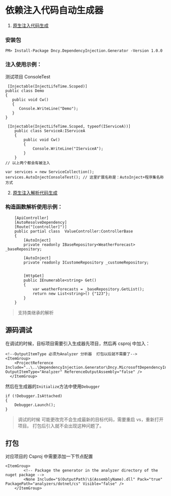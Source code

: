 # 依赖注入代码自动生成器

1. [原生注入代码生成](https://github.com/pluto-arch/Dncy.Microsoft.DependencyInjection.Generator/blob/main/Dncy.DependencyInjection.Generator/AutoInject_README.md)

### 安装包
```
PM> Install-Package Dncy.DependencyInjection.Generator -Version 1.0.0
```

### 注入使用示例：

测试项目 ConsoleTest

```
 [Injectable(InjectLifeTime.Scoped)]
public class Demo
{
   public void Cw()
   {
      Console.WriteLine("Demo");
   }
}

 [Injectable(InjectLifeTime.Scoped, typeof(IServiceA))]
    public class ServiceA:IServiceA
    {
        public void Cw()
        {
            Console.WriteLine("IServiceA");
        }
    }
// 以上两个都会有被注入

var services = new ServiceCollection();
services.AutoInjectConsoleTest(); // 这里扩展名称是：AutoInject+程序集名称方式
```

2. [原生注入解析代码生成](https://github.com/pluto-arch/Dncy.Microsoft.DependencyInjection.Generator/blob/main/Dncy.DependencyInjection.Generator/ConstructorResolve_README.md)

### 构造函数解析使用示例：

```
    [ApiController]
    [AutoResolveDependency]
    [Route("[controller]")]
    public partial class  ValueController:ControllerBase
    {
        [AutoInject]
        private readonly IBaseRepository<WeatherForecast> _baseRepository;

        [AutoInject]
        private readonly ICustomeRepository _customeRepository;


        [HttpGet]
        public IEnumerable<string> Get()
        {
            var weatherForecasts = _baseRepository.GetList();
            return new List<string>() {"123"};
        }
    }
```
> 支持类继承的解析

## 源码调试

在调试的时候，目标项目需要引入生成器先项目，然后再 csproj 中加入：

```
<!--OutputItemType 必须为Analyzer 分析器  打包以后就不需要了-->
<ItemGroup>
    <ProjectReference Include="..\..\DependencyInjection.Generator\Dncy.MicrosoftDependencyInjection.Generator.csproj" OutputItemType="Analyzer" ReferenceOutputAssembly="false" />
  </ItemGroup>
```

然后在生成器的`Initialize`方法中使用`Debugger`

```
if (!Debugger.IsAttached)
{
    Debugger.Launch();
}
```

> 调试的时候 可能更改完不会生成最新的目标代码，需要重启 vs，重新打开项目。
> 打包后引入就不会出现这种问题了。

## 打包

对应项目的 Csproj 中需要添加一下节点配置

```
<ItemGroup>
		<!-- Package the generator in the analyzer directory of the nuget package -->
		<None Include="$(OutputPath)\$(AssemblyName).dll" Pack="true" PackagePath="analyzers/dotnet/cs" Visible="false" />
	</ItemGroup>
```

